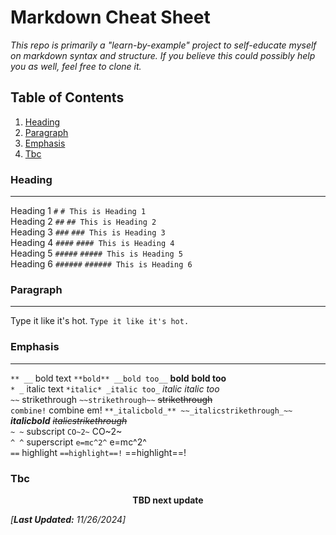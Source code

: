 # Markdown Cheat Sheet
_This repo is primarily a "learn-by-example" project to self-educate myself on markdown syntax and structure. If you believe this could possibly help you as well, feel free to clone it._

## Table of Contents

1. [Heading](#heading)
2. [Paragraph](#paragraph)
3. [Emphasis](#emphasis)
4. [Tbc](#Tbc)

### Heading
---

Heading 1 `#`      ``# This is Heading 1``<br>
Heading 2 `##`     ``## This is Heading 2``<br>
Heading 3 `###`    ``### This is Heading 3``<br>
Heading 4 `####`   ``#### This is Heading 4``<br>
Heading 5 `#####`  ``##### This is Heading 5``<br>
Heading 6 `######` ``###### This is Heading 6``<br>

### Paragraph
-----

Type it like it's hot. ``Type it like it's hot.``

### Emphasis
-----

``** __``     bold text       `**bold** __bold too__` **bold** __bold too__<br>
``* _``       italic text     `*italic* _italic too_` *italic* _italic too_<br>
``~~``        strikethrough   `~~strikethrough~~` ~~strikethrough~~<br>
``combine!``  combine em!     `**_italicbold_** ~~_italicstrikethrough_~~` **_italicbold_** ~~_italicstrikethrough_~~<br>
``~ ~``       subscript       `CO~2~` CO~2~<br>
``^ ^``       superscript     `e=mc^2^` e=mc^2^<br>
``==``        highlight       `==highlight==!` ==highlight==!<br>

### Tbc

<p style="text-align:center;"><strong>TBD next update</strong></p>

<i>[<b>Last Updated:</b> 11/26/2024]</i>
